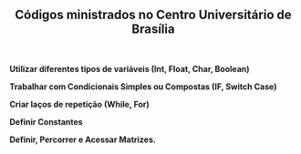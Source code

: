<h2 align="center" > <b>Códigos ministrados no Centro Universitário de Brasília </h2>

<br>

Utilizar diferentes tipos de variáveis (Int, Float, Char, Boolean)
    
Trabalhar com Condicionais Simples ou Compostas (IF, Switch Case)

Criar laços de repetição (While, For)
    
Definir Constantes

Definir, Percorrer e Acessar Matrizes. 

